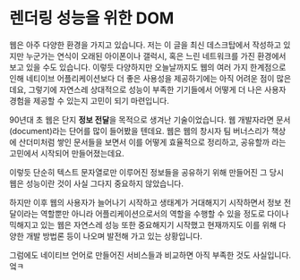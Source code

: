 # 렌더링 성능을 위한 DOM

웹은 아주 다양한 환경을 가지고 있습니다. 저는 이 글을 최신 데스크탑에서 작성하고 있지만 누군가는 연식이 오래된 아이폰이나 갤럭시, 혹은 느린 네트워크를 가진 환경에서 보고 있을 수도 있습니다. 이렇듯 다양하지만 오늘날까지도 웹의 여러 가지 한계점으로 인해 네티이브 어플리케이션보다 더 좋은 사용성을 제공하기에는 아직 어려운 점이 많은데요, 그렇기에 자연스레 상대적으로 성능이 부족한 기기들에서 어떻게 더 나은 사용자 경험을 제공할 수 있는지 고민이 되기 마련입니다.

90년대 초 웹은 단지 **정보 전달**을 목적으로 생겨난 기술이었습니다. 웹 개발자라면 문서(document)라는 단어를 많이 들어봤을 텐데요. 웹은 웹의 창시자 팀 버너스리가 책상에 산더미처럼 쌓인 문서들을 보면서 이를 어떻게 효율적으로 정리하고, 공유할까 라는 고민에서 시작되어 만들어졌는데요.

이렇듯 단순히 텍스트 문자열로만 이루어진 정보들을 공유하기 위해 만들어진 그 당시 웹은 성능이란 것이 사실 그다지 중요하지 않았습니다.<br>

하지만 이후 웹의 사용자가 늘어나기 시작하고 생태계가 거대해지기 시작하면서 정보 전달이라는 역할뿐만 아니라 어플리케이션으로서의 역할을 수행할 수 있을 정도로 다이나믹해지고 있는 웹은 자연스레 성능 또한 중요해지기 시작했고 현재까지도 이를 위해 다양한 개발 방법론 등이 나오며 발전해 가고 있는 상황입니다.

그럼에도 네이티브 언어로 만들어진 서비스들과 비교하면 아직 부족한 것도 사실입니다.
엌ㅋ

<!-- 그럼에도 네이티브 언어로 만들어진 서비스들과 비교하면 아직 한참 부족한 것도 사실입니다.

이 글에서는 걸리적 거리지 않고, 버벅 거리지 않는, 사용자가 **빠르다고 느낄 수 있도록** -->

<!-- 
그 중 DOM에 대한 제어도 중요한 요소중 하나인데요 걸리적 거리지 않고, 버벅 거리지 않는, 사용자가 **빠르다고 느낄 수 있도록**

걸리적 거리지 않고, 버벅 거리지 않는, 사용자가 **빠르다고 느낄 수 있도록** 서비스를 위해

리소스를 최적화 하고, 지연시키고, 캐싱하는 등 많은 방법들이 있으나 이 글에서는 DOM에 관련된 내용을 알아보려 합니다. 



정보 전달이라는 역할뿐만 아니라 어플리케이션으로서의 역할을 수행할 수 있을 정도로 다이나믹해지고 있는 웹

현재의 한계점 안에서 사용자가 서비스를 사용할 때 빠르다고 느낄 수 있도록 하는 방법을 제안할 뿐이기도 합니다. -->



